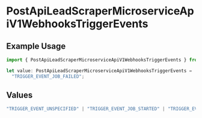# PostApiLeadScraperMicroserviceApiV1WebhooksTriggerEvents

## Example Usage

```typescript
import { PostApiLeadScraperMicroserviceApiV1WebhooksTriggerEvents } from "oppulence-backend-sdk/models/operations";

let value: PostApiLeadScraperMicroserviceApiV1WebhooksTriggerEvents =
  "TRIGGER_EVENT_JOB_FAILED";
```

## Values

```typescript
"TRIGGER_EVENT_UNSPECIFIED" | "TRIGGER_EVENT_JOB_STARTED" | "TRIGGER_EVENT_JOB_COMPLETED" | "TRIGGER_EVENT_JOB_FAILED" | "TRIGGER_EVENT_LEAD_FOUND" | "TRIGGER_EVENT_QUOTA_EXCEEDED" | "TRIGGER_EVENT_ERROR_THRESHOLD_REACHED" | "TRIGGER_EVENT_RATE_LIMIT_REACHED" | "TRIGGER_EVENT_DATA_VALIDATION_FAILED" | "TRIGGER_EVENT_NEW_PROXY_NEEDED" | "TRIGGER_EVENT_SCHEDULED_MAINTENANCE"
```